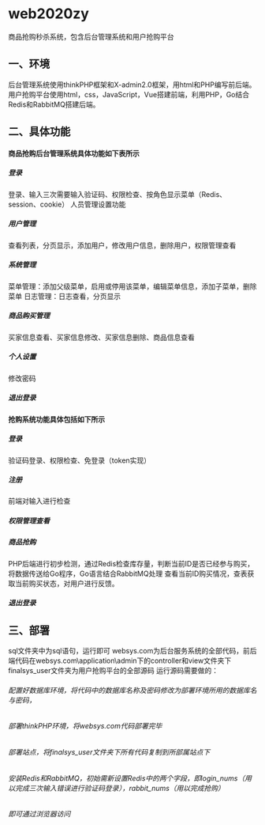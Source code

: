 # web2020zy
商品抢购秒杀系统，包含后台管理系统和用户抢购平台
## 一、环境
后台管理系统使用thinkPHP框架和X-admin2.0框架，用html和PHP编写前后端。
用户抢购平台使用html，css，JavaScript，Vue搭建前端，利用PHP，Go结合Redis和RabbitMQ搭建后端。
## 二、具体功能
#### 商品抢购后台管理系统具体功能如下表所示
##### 登录	
登录、输入三次需要输入验证码、权限检查、按角色显示菜单（Redis、session、cookie）
人员管理设置功能	
##### 用户管理
查看列表，分页显示，添加用户，修改用户信息，删除用户，权限管理查看
##### 系统管理	
菜单管理：添加父级菜单，启用或停用该菜单，编辑菜单信息，添加子菜单，删除菜单
日志管理：日志查看，分页显示
##### 商品购买管理	
买家信息查看、买家信息修改、买家信息删除、商品信息查看
##### 个人设置	
修改密码
##### 退出登录
#### 抢购系统功能具体包括如下所示
##### 登录	
验证码登录、权限检查、免登录（token实现）
##### 注册	
前端对输入进行检查
##### 权限管理查看
##### 商品抢购	
PHP后端进行初步检测，通过Redis检查库存量，判断当前ID是否已经参与购买，将数据传送给Go程序，Go语言结合RabbitMQ处理
查看当前ID购买情况，查表获取当前购买状态，对用户进行反馈。
##### 退出登录
## 三、部署
sql文件夹中为sql语句，运行即可
websys.com为后台服务系统的全部代码，前后端代码在websys.com\application\admin下的controller和view文件夹下
finalsys_user文件夹为用户抢购平台的全部源码
运行源码需要做的：
###### 配置好数据库环境，将代码中的数据库名称及密码修改为部署环境所用的数据库名与密码，
###### 部署thinkPHP环境，将websys.com代码部署完毕
###### 部署站点，将finalsys_user文件夹下所有代码复制到所部属站点下
###### 安装Redis和RabbitMQ，初始需新设置Redis中的两个字段，即login_nums（用以完成三次输入错误进行验证码登录），rabbit_nums（用以完成抢购）
###### 即可通过浏览器访问

